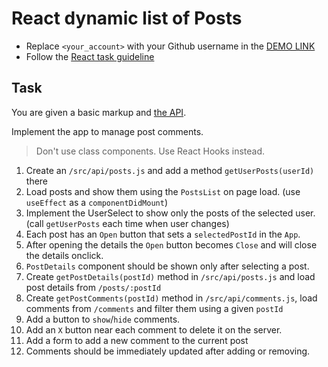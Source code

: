 # React dynamic list of Posts
- Replace `<your_account>` with your Github username in the
  [DEMO LINK](https://goncharukop.github.io/react_dynamic-list-of-posts/)
- Follow the [React task guideline](https://github.com/mate-academy/react_task-guideline#react-tasks-guideline)

## Task
You are given a basic markup and [the API](https://mate-academy.github.io/fe-students-api/).

Implement the app to manage post comments.

> Don't use class components. Use React Hooks instead. 

1. Create an `/src/api/posts.js` and add a method `getUserPosts(userId)` there 
1. Load posts and show them using the `PostsList` on page load. (use `useEffect` as a `componentDidMount`)
1. Implement the UserSelect to show only the posts of the selected user. (call `getUserPosts` each time when user changes)
1. Each post has an `Open` button that sets a `selectedPostId` in the `App`.
1. After opening the details the `Open` button becomes `Close` and will close the details onclick.
1. `PostDetails` component should be shown only after selecting a post.
1. Create `getPostDetails(postId)` method in `/src/api/posts.js` and load post details from `/posts/:postId`
1. Create `getPostComments(postId)` method in `/src/api/comments.js`, load comments from `/comments` and filter them using a given `postId`
1. Add a button to `show`/`hide` comments.
1. Add an `X` button near each comment to delete it on the server.
1. Add a form to add a new comment to the current post
1. Comments should be immediately updated after adding or removing.
 
